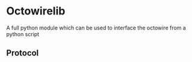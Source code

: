 # Octowirelib

A full python module which can be used to interface the octowire from a python script

## Protocol 